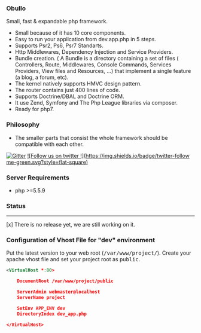 
### Obullo

Small, fast & expandable php framework.

* Small because of it has 10 core components.
* Easy to run your application from dev.app.php in 5 steps.
* Supports Psr2, Ps6, Psr7 Standarts.
* Http Middlewares, Dependency Injection and Service Providers.
* Bundle creation. ( A Bundle is a directory containing a set of files ( Controllers, Route, Middlewares, Console Commands, Services Providers, View files and Resources, …) that implement a single feature (a blog, a forum, etc).
* The kernel natively supports HMVC design pattern.
* The router contains just 400 lines of code.
* Supports Doctrine/DBAL and Doctrine ORM.
* It use Zend, Symfony and The Php League libraries via composer.
* Ready for php7.

### Philosophy

* The smaller parts that consist the whole framework should be compatible with each other.

[![Gitter](https://badges.gitter.im/Join%20Chat.svg)](https://gitter.im/obullo/framework?utm_source=badge&utm_medium=badge&utm_campaign=pr-badge&utm_content=badge) [![Follow us on twitter !](https://img.shields.io/badge/twitter-follow me-green.svg?style=flat-square)](http://twitter.com/obullo)

### Server Requirements

* php >=5.5.9

### Status

----

[x] There is no release yet, we are still working on it.

### Configuration of Vhost File for "dev" environment

Put the latest version to your web root (<kbd>/var/www/project/</kbd>). Create your apache vhost file and set your project root as <kbd>public</kbd>.

```xml
<VirtualHost *:80>

	DocumentRoot /var/www/project/public

	ServerAdmin webmaster@localhost
	ServerName project

	SetEnv APP_ENV dev
	DirectoryIndex dev_app.php

</VirtualHost>
```
